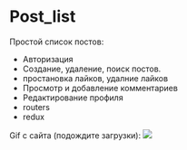 # Post_list

Простой список постов:

- Авторизация
- Создание, удаление, поиск постов.
- простановка лайков, удалние лайков
- Просмотр и добавление комментариев
- Редактирование профиля
- routers
- redux

Gif с сайта (подождите загрузки):
![](./doc/IntroduceAnimation.gif)
